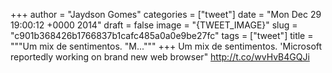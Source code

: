 
+++
author = "Jaydson Gomes"
categories = ["tweet"]
date = "Mon Dec 29 19:00:12 +0000 2014"
draft = false
image = "{TWEET_IMAGE}"
slug = "c901b368426b1766837b1cafc485a0a0e9be27fc"
tags = ["tweet"]
title = """Um mix de sentimentos. "M..."""
+++
Um mix de sentimentos. 'Microsoft reportedly working on brand new web browser" http://t.co/wvHvB4GQJi
